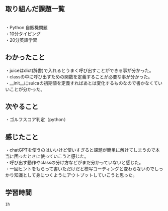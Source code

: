 ## 取り組んだ課題一覧
<br>・Python 自販機問題
<br>・10分タイピング
<br>・20分英語学習


## わかったこと
・juiceはdict(辞書)で入れるとうまく呼び出すことができる事が分かった。
<br>・classの中に呼び出すための関数を定義することが必要な事が分かった。
<br>・__init__にsuicaの初期値を定義すればあとは変化するものなので書かなくていいことが分かった。
## 次やること
・ゴルフスコア判定（python）

## 感じたこと
・chatGPTを使うのはいいけど使いすぎると課題が簡単に解けてしまうので本当に困ったときに使っていこうと感じた。
<br>・呼び出す動作やclassの分け方などがまだ分かっていないと感じた。
<br>・一回ヒントをもらって書いただけだと模写コーディングと変わらないのでしっかり知識として身につくようにアウトプットしていこうと思った。
## 学習時間
    1h
